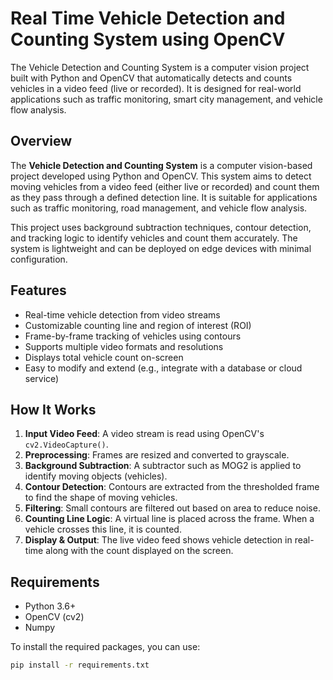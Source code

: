 # Real Time Vehicle Detection and Counting System using OpenCV
The Vehicle Detection and Counting System is a computer vision project built with Python and OpenCV that automatically detects and counts vehicles in a video feed (live or recorded). It is designed for real-world applications such as traffic monitoring, smart city management, and vehicle flow analysis.
## Overview

The **Vehicle Detection and Counting System** is a computer vision-based project developed using Python and OpenCV. This system aims to detect moving vehicles from a video feed (either live or recorded) and count them as they pass through a defined detection line. It is suitable for applications such as traffic monitoring, road management, and vehicle flow analysis.

This project uses background subtraction techniques, contour detection, and tracking logic to identify vehicles and count them accurately. The system is lightweight and can be deployed on edge devices with minimal configuration.

## Features

- Real-time vehicle detection from video streams
- Customizable counting line and region of interest (ROI)
- Frame-by-frame tracking of vehicles using contours
- Supports multiple video formats and resolutions
- Displays total vehicle count on-screen
- Easy to modify and extend (e.g., integrate with a database or cloud service)

## How It Works

1. **Input Video Feed**: A video stream is read using OpenCV's `cv2.VideoCapture()`.
2. **Preprocessing**: Frames are resized and converted to grayscale.
3. **Background Subtraction**: A subtractor such as MOG2 is applied to identify moving objects (vehicles).
4. **Contour Detection**: Contours are extracted from the thresholded frame to find the shape of moving vehicles.
5. **Filtering**: Small contours are filtered out based on area to reduce noise.
6. **Counting Line Logic**: A virtual line is placed across the frame. When a vehicle crosses this line, it is counted.
7. **Display & Output**: The live video feed shows vehicle detection in real-time along with the count displayed on the screen.

## Requirements

- Python 3.6+
- OpenCV (cv2)
- Numpy

To install the required packages, you can use:

```bash
pip install -r requirements.txt

